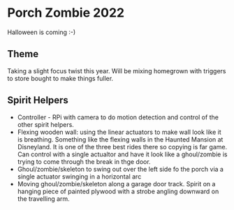 # Porch Zombie 2022
Halloween is coming :-)
## Theme
Taking a slight focus twist this year.  Will be mixing homegrown with triggers to store bought to make things fuller.  
## Spirit Helpers
- Controller - RPi with camera to do motion detection and control of the other spirit helpers.
- Flexing wooden wall: using the linear actuators to make wall look like it is breathing. Something like the flexing walls in the Haunted Mansion at Disneyland.  It is one of the three best rides there so copying is far game. Can control with a single actualtor and have it look like a ghoul/zombie is trying to come through the break in thge door.
- Ghoul/zombie/skeleton to swing out over the left side fo the porch via a single actuator swinging in a horizontal arc
- Moving ghoul/zombie/skeleton along a garage door track.  Spirit on a hanging piece of painted plywood with a strobe angling downward on the travelling arm.

